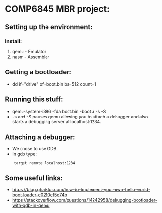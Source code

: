 # COMP6845 MBR project:
## Setting up the environment:
### Install:
1. qemu - Emulator
2. nasm - Assembler

## Getting a bootloader:
* dd if="drive" of=boot.bin bs=512 count=1

## Running this stuff:
* qemu-system-i386 -fda boot.bin -boot a -s -S
* -s and -S pauses qemu allowing you to attach a debugger and also
starts a debugging server at localhost:1234.

## Attaching a debugger:
* We chose to use GDB.
* In gdb type:
```
    target remote localhost:1234
```

## Some useful links:
* https://blog.ghaiklor.com/how-to-implement-your-own-hello-world-boot-loader-c0210ef5e74b
* https://stackoverflow.com/questions/14242958/debugging-bootloader-with-gdb-in-qemu
